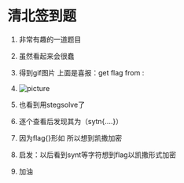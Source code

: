 # 清北签到题

1. 非常有趣的一道题目

2. 虽然看起来会很蠢

3. 得到gif图片 上面是喜报：get 
flag from :

4. ![picture](https://z1.ax1x.com/2023/10/16/piCBOQf.png)

5. 也看到用stegsolve了

6. 逐个查看后发现其为（sytn{....}）

7. 因为flag{}形如 所以想到凯撒加密

8. 启发：以后看到synt等字符想到flag以凯撒形式加密

9. 加油
